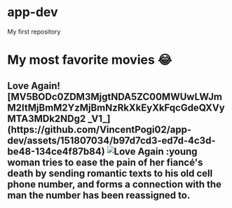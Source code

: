 # app-dev
My first repository
<h1>
My most favorite movies 😂
<h2>
Love Again![MV5BODc0ZDM3MjgtNDA5ZC00MWUwLWJmM2ItMjBmM2YzMjBmNzRkXkEyXkFqcGdeQXVyMTA3MDk2NDg2 _V1_](https://github.com/VincentPogi02/app-dev/assets/151807034/b97d7cd3-ed7d-4c3d-be48-134ce4f87b84)

 <img src="rvpogi.jpg" alt="Love Again"> 
:young woman tries to ease the pain of her fiancé's death by sending romantic texts to his old cell phone number, and forms a connection with the man the number has been reassigned to.
